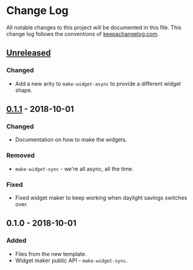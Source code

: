 # Change Log
All notable changes to this project will be documented in this file. This change log follows the conventions of [keepachangelog.com](http://keepachangelog.com/).

## [Unreleased]
### Changed
- Add a new arity to `make-widget-async` to provide a different widget shape.

## [0.1.1] - 2018-10-01
### Changed
- Documentation on how to make the widgets.

### Removed
- `make-widget-sync` - we're all async, all the time.

### Fixed
- Fixed widget maker to keep working when daylight savings switches over.

## 0.1.0 - 2018-10-01
### Added
- Files from the new template.
- Widget maker public API - `make-widget-sync`.

[Unreleased]: https://github.com/your-name/camunda-cli-tool/compare/0.1.1...HEAD
[0.1.1]: https://github.com/your-name/camunda-cli-tool/compare/0.1.0...0.1.1
